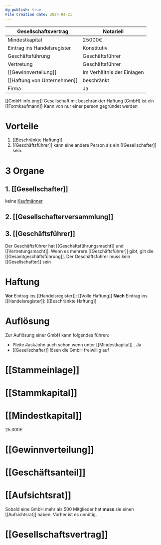 ```yaml
---
dg-publish: true
File Creation date: 2024-04-21
---
```

| Gesellschaftsvertrag        | Notariell                  |
| --------------------------- | -------------------------- |
| Mindestkapital              | 25000€                     |
| Eintrag ins Handelsregister | Konstitutiv                |
| Geschäftsführung            | Geschäftsführer            |
| Vertretung                  | Geschäftsführer            |
| [[Gewinnverteilung]]        | Im Verhältnis der Einlagen |
| [[Haftung von Unternehmen]] | beschränkt                 |
| Firma                       | Ja                         |
[[GmbH info.png]]
Gesellschaft mit beschränkter Haftung (GmbH) 
ist ein [[Formkaufmann]]
Kann von nur einer person gegründet werden
# Vorteile
1. [[Beschränkte Haftung]]
2. [[Geschäftsführer]] kann eine andere Person als ein [[Gesellschafter]] sein.
# 3 Organe
## 1. [[Gesellschafter]]
keine [Kaufmänner](Kaufman)
## 2. [[Gesellschafterversammlung]]

## 3. [[Geschäftsführer]]
Der Geschäftsführer hat [[Geschäftsführungsmacht]] und [[Vertretungsmacht]]. Wenn es mehrere [[Geschäftsführer]] gibt, gilt die [[Gesamtgeschäftsführung]]. Der Geschäftsführer muss kein [[Gesellschafter]] sein
# Haftung
**Vor** Eintrag ins [[Handelsregister]]: [[Volle Haftung]]
**Nach** Eintrag ins [[Handelsregister]]: [[Beschränkte Haftung]]

# Auflösung
Zur Auflösung einer GmbH kann folgendes führen:
- Pleite #askJohn auch schon wenn unter  [[Mindestkapital]] . Ja
- [[Gesellschafter]] lösen die GmbH freiwillig auf
# [[Stammeinlage]]
# [[Stammkapital]]
# [[Mindestkapital]] 
25.000€
# [[Gewinnverteilung]]
# [[Geschäftsanteil]]

# [[Aufsichtsrat]] 
Sobald eine GmbH mehr als 500 Mitglieder hat **muss** sie einen [[Aufsichtsrat]] haben. Vorher ist es unnötig.
# [[Gesellschaftsvertrag]]
